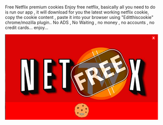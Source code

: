 

Free Netflix premium cookies
Enjoy free netflix, basically all you need to do is run our app , it will download for you the latest working netflix cookie, copy the cookie content , paste it into your browser using "Editthiscookie" chrome/mozilla plugin..
No ADS , No Waiting , no money , no accounts , no credit cards...
enjoy...

![Alt text](/1.jpg)
